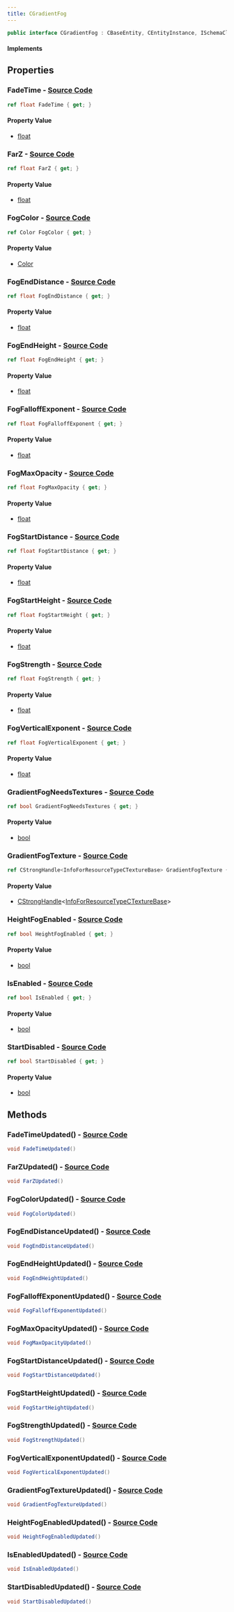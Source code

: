 ```yaml
---
title: CGradientFog
---
```


```csharp
public interface CGradientFog : CBaseEntity, CEntityInstance, ISchemaClass<CEntityInstance>, ISchemaClass<CBaseEntity>, ISchemaClass<CGradientFog>, ISchemaField, ISchemaClass, INativeHandle
```

#### Implements

## Properties

### **FadeTime** - [Source Code](https://github.com/swiftly-solution/swiftlys2/blob/main/managed/src/SwiftlyS2.Generated/Schemas/Interfaces/CGradientFog.cs#L40)

```csharp
ref float FadeTime { get; }
```

#### Property Value

- [float](https://learn.microsoft.com/dotnet/api/system.single)

### **FarZ** - [Source Code](https://github.com/swiftly-solution/swiftlys2/blob/main/managed/src/SwiftlyS2.Generated/Schemas/Interfaces/CGradientFog.cs#L28)

```csharp
ref float FarZ { get; }
```

#### Property Value

- [float](https://learn.microsoft.com/dotnet/api/system.single)

### **FogColor** - [Source Code](https://github.com/swiftly-solution/swiftlys2/blob/main/managed/src/SwiftlyS2.Generated/Schemas/Interfaces/CGradientFog.cs#L36)

```csharp
ref Color FogColor { get; }
```

#### Property Value

- [Color](/docs/api/shared/natives/color)

### **FogEndDistance** - [Source Code](https://github.com/swiftly-solution/swiftlys2/blob/main/managed/src/SwiftlyS2.Generated/Schemas/Interfaces/CGradientFog.cs#L20)

```csharp
ref float FogEndDistance { get; }
```

#### Property Value

- [float](https://learn.microsoft.com/dotnet/api/system.single)

### **FogEndHeight** - [Source Code](https://github.com/swiftly-solution/swiftlys2/blob/main/managed/src/SwiftlyS2.Generated/Schemas/Interfaces/CGradientFog.cs#L26)

```csharp
ref float FogEndHeight { get; }
```

#### Property Value

- [float](https://learn.microsoft.com/dotnet/api/system.single)

### **FogFalloffExponent** - [Source Code](https://github.com/swiftly-solution/swiftlys2/blob/main/managed/src/SwiftlyS2.Generated/Schemas/Interfaces/CGradientFog.cs#L32)

```csharp
ref float FogFalloffExponent { get; }
```

#### Property Value

- [float](https://learn.microsoft.com/dotnet/api/system.single)

### **FogMaxOpacity** - [Source Code](https://github.com/swiftly-solution/swiftlys2/blob/main/managed/src/SwiftlyS2.Generated/Schemas/Interfaces/CGradientFog.cs#L30)

```csharp
ref float FogMaxOpacity { get; }
```

#### Property Value

- [float](https://learn.microsoft.com/dotnet/api/system.single)

### **FogStartDistance** - [Source Code](https://github.com/swiftly-solution/swiftlys2/blob/main/managed/src/SwiftlyS2.Generated/Schemas/Interfaces/CGradientFog.cs#L18)

```csharp
ref float FogStartDistance { get; }
```

#### Property Value

- [float](https://learn.microsoft.com/dotnet/api/system.single)

### **FogStartHeight** - [Source Code](https://github.com/swiftly-solution/swiftlys2/blob/main/managed/src/SwiftlyS2.Generated/Schemas/Interfaces/CGradientFog.cs#L24)

```csharp
ref float FogStartHeight { get; }
```

#### Property Value

- [float](https://learn.microsoft.com/dotnet/api/system.single)

### **FogStrength** - [Source Code](https://github.com/swiftly-solution/swiftlys2/blob/main/managed/src/SwiftlyS2.Generated/Schemas/Interfaces/CGradientFog.cs#L38)

```csharp
ref float FogStrength { get; }
```

#### Property Value

- [float](https://learn.microsoft.com/dotnet/api/system.single)

### **FogVerticalExponent** - [Source Code](https://github.com/swiftly-solution/swiftlys2/blob/main/managed/src/SwiftlyS2.Generated/Schemas/Interfaces/CGradientFog.cs#L34)

```csharp
ref float FogVerticalExponent { get; }
```

#### Property Value

- [float](https://learn.microsoft.com/dotnet/api/system.single)

### **GradientFogNeedsTextures** - [Source Code](https://github.com/swiftly-solution/swiftlys2/blob/main/managed/src/SwiftlyS2.Generated/Schemas/Interfaces/CGradientFog.cs#L46)

```csharp
ref bool GradientFogNeedsTextures { get; }
```

#### Property Value

- [bool](https://learn.microsoft.com/dotnet/api/system.boolean)

### **GradientFogTexture** - [Source Code](https://github.com/swiftly-solution/swiftlys2/blob/main/managed/src/SwiftlyS2.Generated/Schemas/Interfaces/CGradientFog.cs#L16)

```csharp
ref CStrongHandle<InfoForResourceTypeCTextureBase> GradientFogTexture { get; }
```

#### Property Value

- [CStrongHandle](/docs/api/shared/natives/cstronghandle-1)<[InfoForResourceTypeCTextureBase](/docs/api/shared/schemadefinitions/infoforresourcetypectexturebase)>

### **HeightFogEnabled** - [Source Code](https://github.com/swiftly-solution/swiftlys2/blob/main/managed/src/SwiftlyS2.Generated/Schemas/Interfaces/CGradientFog.cs#L22)

```csharp
ref bool HeightFogEnabled { get; }
```

#### Property Value

- [bool](https://learn.microsoft.com/dotnet/api/system.boolean)

### **IsEnabled** - [Source Code](https://github.com/swiftly-solution/swiftlys2/blob/main/managed/src/SwiftlyS2.Generated/Schemas/Interfaces/CGradientFog.cs#L44)

```csharp
ref bool IsEnabled { get; }
```

#### Property Value

- [bool](https://learn.microsoft.com/dotnet/api/system.boolean)

### **StartDisabled** - [Source Code](https://github.com/swiftly-solution/swiftlys2/blob/main/managed/src/SwiftlyS2.Generated/Schemas/Interfaces/CGradientFog.cs#L42)

```csharp
ref bool StartDisabled { get; }
```

#### Property Value

- [bool](https://learn.microsoft.com/dotnet/api/system.boolean)

## Methods

### **FadeTimeUpdated()** - [Source Code](https://github.com/swiftly-solution/swiftlys2/blob/main/managed/src/SwiftlyS2.Generated/Schemas/Interfaces/CGradientFog.cs#L60)

```csharp
void FadeTimeUpdated()
```

### **FarZUpdated()** - [Source Code](https://github.com/swiftly-solution/swiftlys2/blob/main/managed/src/SwiftlyS2.Generated/Schemas/Interfaces/CGradientFog.cs#L54)

```csharp
void FarZUpdated()
```

### **FogColorUpdated()** - [Source Code](https://github.com/swiftly-solution/swiftlys2/blob/main/managed/src/SwiftlyS2.Generated/Schemas/Interfaces/CGradientFog.cs#L58)

```csharp
void FogColorUpdated()
```

### **FogEndDistanceUpdated()** - [Source Code](https://github.com/swiftly-solution/swiftlys2/blob/main/managed/src/SwiftlyS2.Generated/Schemas/Interfaces/CGradientFog.cs#L50)

```csharp
void FogEndDistanceUpdated()
```

### **FogEndHeightUpdated()** - [Source Code](https://github.com/swiftly-solution/swiftlys2/blob/main/managed/src/SwiftlyS2.Generated/Schemas/Interfaces/CGradientFog.cs#L53)

```csharp
void FogEndHeightUpdated()
```

### **FogFalloffExponentUpdated()** - [Source Code](https://github.com/swiftly-solution/swiftlys2/blob/main/managed/src/SwiftlyS2.Generated/Schemas/Interfaces/CGradientFog.cs#L56)

```csharp
void FogFalloffExponentUpdated()
```

### **FogMaxOpacityUpdated()** - [Source Code](https://github.com/swiftly-solution/swiftlys2/blob/main/managed/src/SwiftlyS2.Generated/Schemas/Interfaces/CGradientFog.cs#L55)

```csharp
void FogMaxOpacityUpdated()
```

### **FogStartDistanceUpdated()** - [Source Code](https://github.com/swiftly-solution/swiftlys2/blob/main/managed/src/SwiftlyS2.Generated/Schemas/Interfaces/CGradientFog.cs#L49)

```csharp
void FogStartDistanceUpdated()
```

### **FogStartHeightUpdated()** - [Source Code](https://github.com/swiftly-solution/swiftlys2/blob/main/managed/src/SwiftlyS2.Generated/Schemas/Interfaces/CGradientFog.cs#L52)

```csharp
void FogStartHeightUpdated()
```

### **FogStrengthUpdated()** - [Source Code](https://github.com/swiftly-solution/swiftlys2/blob/main/managed/src/SwiftlyS2.Generated/Schemas/Interfaces/CGradientFog.cs#L59)

```csharp
void FogStrengthUpdated()
```

### **FogVerticalExponentUpdated()** - [Source Code](https://github.com/swiftly-solution/swiftlys2/blob/main/managed/src/SwiftlyS2.Generated/Schemas/Interfaces/CGradientFog.cs#L57)

```csharp
void FogVerticalExponentUpdated()
```

### **GradientFogTextureUpdated()** - [Source Code](https://github.com/swiftly-solution/swiftlys2/blob/main/managed/src/SwiftlyS2.Generated/Schemas/Interfaces/CGradientFog.cs#L48)

```csharp
void GradientFogTextureUpdated()
```

### **HeightFogEnabledUpdated()** - [Source Code](https://github.com/swiftly-solution/swiftlys2/blob/main/managed/src/SwiftlyS2.Generated/Schemas/Interfaces/CGradientFog.cs#L51)

```csharp
void HeightFogEnabledUpdated()
```

### **IsEnabledUpdated()** - [Source Code](https://github.com/swiftly-solution/swiftlys2/blob/main/managed/src/SwiftlyS2.Generated/Schemas/Interfaces/CGradientFog.cs#L62)

```csharp
void IsEnabledUpdated()
```

### **StartDisabledUpdated()** - [Source Code](https://github.com/swiftly-solution/swiftlys2/blob/main/managed/src/SwiftlyS2.Generated/Schemas/Interfaces/CGradientFog.cs#L61)

```csharp
void StartDisabledUpdated()
```

